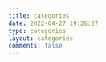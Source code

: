 ```yaml
---
title: categories
date: 2022-04-27 19:26:27
type: categories
layout: categories
comments: false
---
```

